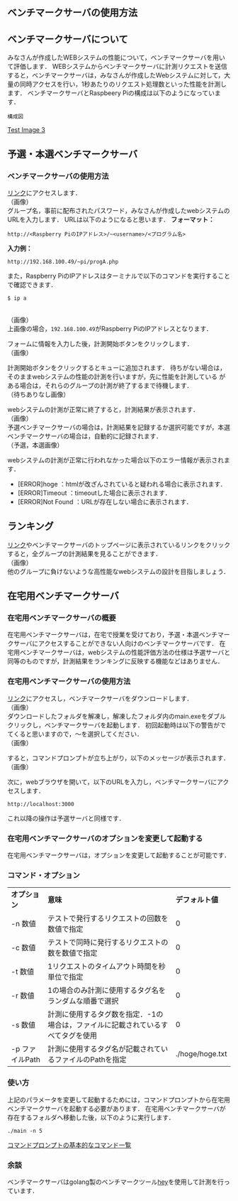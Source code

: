 ## ベンチマークサーバの使用方法
## ベンチマークサーバについて
みなさんが作成したWEBシステムの性能について，ベンチマークサーバを用いて評価します．
WEBシステムからベンチマークサーバに計測リクエストを送信すると，ベンチマークサーバは，みなさんが作成したWebシステムに対して，大量の同時アクセスを行い，1秒あたりのリクエスト処理数といった性能を計測します．
ベンチマークサーバとRaspbeery Piの構成は以下のようになっています．
```{figure} ./benchmarkserverimage.png
構成図
```
[Test Image 3](./benchmarkserverimage.png)
## 予選・本選ベンチマークサーバ
### ベンチマークサーバの使用方法
[リンク](https://google.com)にアクセスします．
<br>（画像）<br>
グループ名，事前に配布されたパスワード，みなさんが作成したwebシステムのURLを入力します．
URLは以下のようになると思います．
**フォーマット：**
```
http://<Raspberry PiのIPアドレス>/~<username>/<プログラム名>
```
**入力例：**
```
http://192.168.100.49/~pi/progA.php
```
また，Raspberry PiのIPアドレスはターミナルで以下のコマンドを実行することで確認できます．
```
$ ip a
```
<br>（画像）<br>
上画像の場合，`192.168.100.49`がRaspberry PiのIPアドレスとなります．

フォームに情報を入力した後，計測開始ボタンをクリックします．
<br>（画像）<br>

計測開始ボタンをクリックするとキューに追加されます．
待ちがない場合は，そのままwebシステムの性能の計測を行いますが，先に性能を計測している
がある場合は，それらのグループの計測が終了するまで待機します．
<br>（待ちありなし画像）<br>

webシステムの計測が正常に終了すると，計測結果が表示されます．
<br>（画像）<br>
予選ベンチマークサーバの場合は，計測結果を記録するか選択可能ですが，本選ベンチマークサーバの場合は，自動的に記録されます．
<br>（予選，本選画像）<br>

webシステムの計測が正常に行われなかった場合以下のエラー情報が表示されます．
* [ERROR]hoge ：htmlが改ざんされていると疑われる場合に表示されます．
* [ERROR]Timeout ：timeoutした場合に表示されます．
* [ERROR]Not Found ：URLが存在しない場合に表示されます．

## ランキング
[リンク](https://google.com)やベンチマークサーバのトップページに表示されているリンクをクリックすると，全グループの計測結果を見ることができます．
<br>（画像）<br>
他のグループに負けないような高性能なwebシステムの設計を目指しましょう．

## 在宅用ベンチマークサーバ
### 在宅用ベンチマークサーバの概要
在宅用ベンチマークサーバは，在宅で授業を受けており，予選・本選ベンチマークサーバにアクセスすることができない人向けのベンチマークサーバです．
在宅用ベンチマークサーバは，webシステムの性能評価方法の仕様は予選サーバと同等のものですが，計測結果をランキングに反映する機能などはありません．

### 在宅用ベンチマークサーバの使用方法
[リンク](https://google.com)にアクセスし，ベンチマークサーバをダウンロードします．
<br>（画像）<br>
ダウンロードしたフォルダを解凍し，解凍したフォルダ内のmain.exeをダブルクリックし，ベンチマークサーバを起動します．
初回起動時は以下の警告がでてくると思いますので，〜を選択してください．
<br>（画像）<br>

すると，コマンドプロンプトが立ち上がり，以下のメッセージが表示されます．
<br>（画像）<br>

次に，webブラウザを開いて，以下のURLを入力し，ベンチマークサーバにアクセスします．
```
http://localhost:3000
```
これ以降の操作は予選サーバと同様です．

### 在宅用ベンチマークサーバのオプションを変更して起動する
在宅用ベンチマークサーバは，オプションを変更して起動することが可能です．
### コマンド・オプション
<table><tbody><tr><td><b>オプション</b></td><td><b>意味</b></td><td><b>デフォルト値</b></td></tr>
  <tr><td>-n 数値</td><td>テストで発行するリクエストの回数を数値で指定</td><td>0</td></tr>
  <tr><td>-c 数値</td><td>テストで同時に発行するリクエストの数を数値で指定</td><td>0</td></tr>
  <tr><td>-t 数値</td><td>1リクエストのタイムアウト時間を秒単位で指定</td><td>0</td></tr>
  <tr><td>-r 数値</td><td>1の場合のみ計測に使用するタグ名をランダムな順番で選択</td><td>0</td></tr>
  <tr><td>-s 数値</td><td>計測に使用するタグ数を指定．-1の場合は，ファイルに記載されているすべてタグを使用</td><td>0</td></tr>
  <tr><td>-p ファイルPath</td><td>計測に使用するタグ名が記載されているファイルのPathを指定</td><td>./hoge/hoge.txt</td></tr></tbody></table>

### 使い方
上記のパラメータを変更して起動するためには，コマンドプロンプトから在宅用ベンチマークサーバを起動する必要があります．
在宅用ベンチマークサーバが存在するフォルダへ移動した後，以下のように実行します．
```
./main -n 5 
```
[コマンドプロンプトの基本的なコマンド一覧](https://google.com)

### 余談
ベンチマークサーバはgolang製のベンチマークツール[hey](https://google.com)を使用して計測を行っています．

